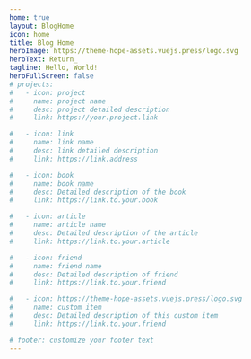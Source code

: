 ```yaml
---
home: true
layout: BlogHome
icon: home
title: Blog Home
heroImage: https://theme-hope-assets.vuejs.press/logo.svg
heroText: Return_
tagline: Hello, World!
heroFullScreen: false
# projects:
#   - icon: project
#     name: project name
#     desc: project detailed description
#     link: https://your.project.link

#   - icon: link
#     name: link name
#     desc: link detailed description
#     link: https://link.address

#   - icon: book
#     name: book name
#     desc: Detailed description of the book
#     link: https://link.to.your.book

#   - icon: article
#     name: article name
#     desc: Detailed description of the article
#     link: https://link.to.your.article

#   - icon: friend
#     name: friend name
#     desc: Detailed description of friend
#     link: https://link.to.your.friend

#   - icon: https://theme-hope-assets.vuejs.press/logo.svg
#     name: custom item
#     desc: Detailed description of this custom item
#     link: https://link.to.your.friend

# footer: customize your footer text
---
```


<!-- This is a blog home page demo.

To use this layout, you should set both `layout: BlogHome` and `home: true` in the page front matter.

For related configuration docs, please see [blog homepage](https://theme-hope.vuejs.press/guide/blog/home/). -->
